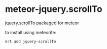 meteor-jquery.scrollTo
======================

jquery.scrollTo packaged for meteor

to install using meteorite:

``
  mrt add jquery-scrollTo
``
